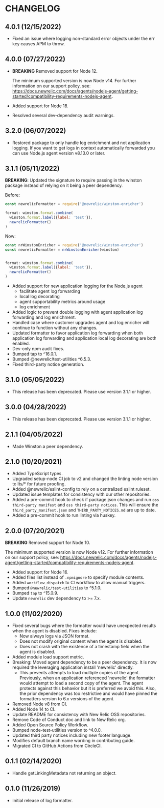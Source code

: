 # CHANGELOG

## 4.0.1 (12/15/2022)
 * Fixed an issue where logging non-standard error objects under the err key causes APM to throw.

## 4.0.0 (07/27/2022)

* **BREAKING** Removed support for Node 12.

  The minimum supported version is now Node v14. For further information on our support policy, see: https://docs.newrelic.com/docs/agents/nodejs-agent/getting-started/compatibility-requirements-nodejs-agent.

* Added support for Node 18.
* Resolved several dev-dependency audit warnings.

## 3.2.0 (06/07/2022)

 * Restored package to only handle log enrichment and not application logging. If you want to get logs in context automatically forwarded you can use Node.js agent version v8.13.0 or later.

## 3.1.1 (05/11/2022)

**BREAKING**:  Updated the signature to require passing in the winston package instead of relying on it being a peer dependency.

Before:

```js
const newrelicFormatter = require('@newrelic/winston-enricher')

format: winston.format.combine(
  winston.format.label({label: 'test'}),
  newrelicFormatter()
)
```

Now:

```js
const nrWinstonEnricher = require('@newrelic/winston-enricher')
const newrelicFormatter = nrWinstonEnricher(winston)


format: winston.format.combine(
  winston.format.label({label: 'test'}),
  newrelicFormatter()
)
```

 * Added support for new application logging for the Node.js agent
   * facilitate agent log forwarding
   * local log decorating
   * agent supportability metrics around usage
   * log enrichment
 * Added logic to prevent double logging with agent application log forwarding and log enrichment.
 * Handled case where customer upgrades agent and log enricher will continue to function without any changes.
 * Updated formatter to favor application log forwarding when both application log forwarding and application local log decorating are both enabled.
 * Dev-only npm audit fixes.
 * Bumped tap to ^16.0.1.
 * Bumped @newrelic/test-utilities ^6.5.3.
 * Fixed third-party notice generation.

## 3.1.0 (05/05/2022)

 * This release has been deprecated. Please use version 3.1.1 or higher.

## 3.0.0 (04/28/2022)

* This release has been deprecated. Please use version 3.1.1 or higher.

## 2.1.1 (04/05/2022)

* Made Winston a peer dependency.

## 2.1.0 (10/20/2021)

* Added TypeScript types.
* Upgraded setup-node CI job to v2 and changed the linting node version to lts/* for future proofing.
* Added @newrelic/eslint-config to rely on a centralized eslint ruleset.
* Updated issue templates for consistency with our other repositories.
*  Added a pre-commit hook to check if package.json changes and run `oss third-party manifest` and `oss third-party notices`.  This will ensure the `third_party_manifest.json` and `THIRD_PARTY_NOTICES.md` are up to date.
* Added a pre-commit hook to run linting via huskey.

## 2.0.0 (07/20/2021)

**BREAKING** Removed support for Node 10.

  The minimum supported version is now Node v12. For further information on our support policy, see: https://docs.newrelic.com/docs/agents/nodejs-agent/getting-started/compatibility-requirements-nodejs-agent.

* Added support for Node 16.
* Added files list instead of `.npmignore` to specify module contents.
* Added `workflow_dispatch` to CI workflow to allow manual triggers.
* Bumped `@newrelic/test-utilities` to ^5.1.0.
* Bumped `tap` to ^15.0.9.
* Update `newrelic` dev dependency to >= 7.x.

## 1.0.0 (11/02/2020)

* Fixed several bugs where the formatter would have unexpected results when the agent is disabled. Fixes include:
  * Now always logs via JSON format.
  * Does not modify original content when the agent is disabled.
  * Does not crash with the existence of a timestamp field when the agent is disabled.
* Added module load support metric.
* Breaking: Moved agent dependency to be a peer dependency. It is now required the leveraging application install 'newrelic' directly.
  * This prevents attempts to load multiple copies of the agent. Previously, when an application referenced 'newrelic' the formatter would attempt to load a second copy of the agent. The agent protects against this behavior but it is preferred we avoid this. Also, the prior dependency was too restrictive and would have pinned the formatters version to 6.x versions of the agent.
* Removed Node v8 from CI.
* Added Node 14 to CI.
* Update README for consistency with New Relic OSS repositories.
* Remove Code of Conduct doc and link to New Relic org.
* Added Open Source Policy Workflow.
* Bumped node-test-utilities version to ^4.0.0.
* Updated third party notices including new footer language.
* Modifies default branch name wording in contributing guide.
* Migrated CI to GitHub Actions from CircleCI.

## 0.1.1 (02/14/2020)

* Handle getLinkingMetadata not returning an object.

## 0.1.0 (11/26/2019)

* Initial release of log formatter.

